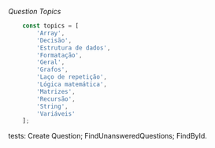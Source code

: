 *Question Topics*

```js
    const topics = [
        'Array',
        'Decisão',
        'Estrutura de dados',
        'Formatação',
        'Geral',
        'Grafos',
        'Laço de repetição',
        'Lógica matemática',
        'Matrizes',
        'Recursão',
        'String',
        'Variáveis'
    ];
```


tests:
    Create Question;
    FindUnansweredQuestions;
    FindById.


